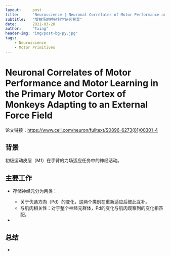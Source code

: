 ```yaml
---
layout:     post
title:      "Neuroscience | Neuronal Correlates of Motor Performance and Motor Learning in the Primary Motor Cortex of Monkeys Adapting to an External Force Field"
subtitle:   "增益场的神经科学研究背景"
date:       2021-03-28
author:     "Txing"
header-img: "img/post-bg-py.jpg"
tags:
    - Neuroscience
    - Motor Primitives
---
```


# Neuronal Correlates of Motor Performance and Motor Learning in the Primary Motor Cortex of Monkeys Adapting to an External Force Field

论文链接：https://www.cell.com/neuron/fulltext/S0896-6273(01)00301-4

## 背景

初级运动皮层（M1）在手臂的力场适应任务中的神经活动。

## 主要工作

- 存储神经元分为两类：
  - 关于优选方向（Pd）的变化，这两个类别在重新适应后彼此互补。
  - 与肌肉相关性：对于整个神经元群体，Pd的变化与肌肉观察到的变化相匹配。


- 

## 总结

- 




